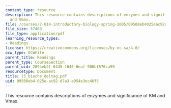 ```yaml
---
content_type: resource
description: This resource contains descriptions of enzymes and significance of KM
  and Vmax.
file: /courses/7-014-introductory-biology-spring-2005/09508eb4025eac92d7a3e954e3ec46f5_l5_bioche_deltag.pdf
file_size: 57463
file_type: application/pdf
learning_resource_types:
- Readings
license: https://creativecommons.org/licenses/by-nc-sa/4.0/
ocw_type: OCWFile
parent_title: Readings
parent_type: CourseSection
parent_uid: 2894eb2f-6445-f646-6eaf-906bf576ca99
resourcetype: Document
title: l5_bioche_deltag.pdf
uid: 09508eb4-025e-ac92-d7a3-e954e3ec46f5
---
```

This resource contains descriptions of enzymes and significance of KM and Vmax.